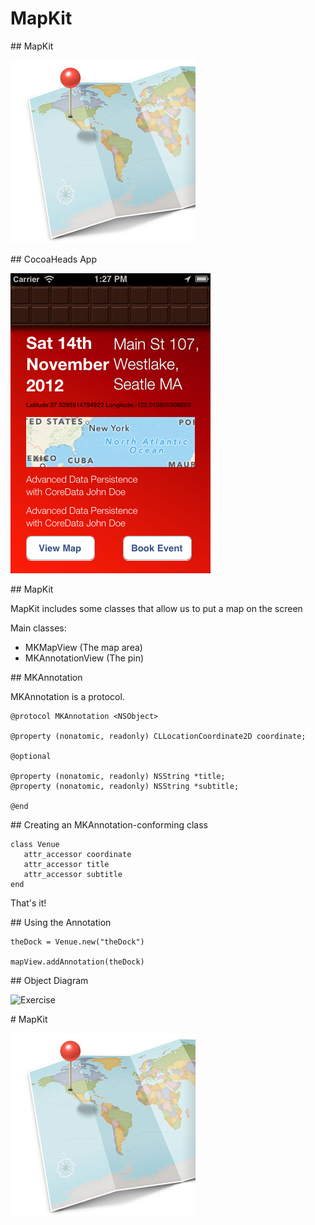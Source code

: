 # MapKit

<slide>
## MapKit

![](mapkit.jpeg "MapKit") 

</slide>

<slide>
## CocoaHeads App

![](cocoaheads.png "CocoaHeads App") 

</slide>

<slide>
## MapKit
        
MapKit includes some classes that allow us to put a map on the screen

Main classes:

+ MKMapView (The map area)
+ MKAnnotationView (The pin)
        
</slide>
    
<slide>
## MKAnnotation 

MKAnnotation is a protocol. 

    @protocol MKAnnotation <NSObject>

    @property (nonatomic, readonly) CLLocationCoordinate2D coordinate;

    @optional

    @property (nonatomic, readonly) NSString *title;
    @property (nonatomic, readonly) NSString *subtitle;

    @end    

</slide>

<slide>
## Creating an MKAnnotation-conforming class

    class Venue
       attr_accessor coordinate
       attr_accessor title
       attr_accessor subtitle
    end 

That's it!

</slide>

<slide>
## Using the Annotation

    theDock = Venue.new("theDock")

    mapView.addAnnotation(theDock)

</slide>

<slide>
## Object Diagram

![](objectdiagram.png "Exercise") 

</slide>

<slide>
# MapKit

![](mapkit.jpeg "MapKit") 

</slide>
